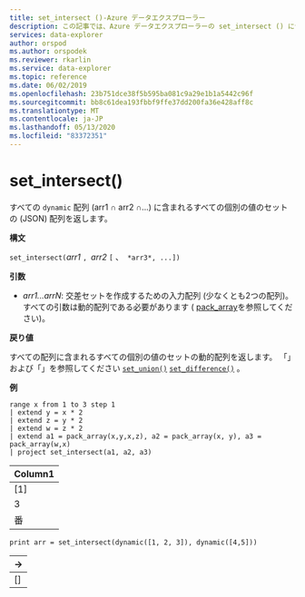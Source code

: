 ```yaml
---
title: set_intersect ()-Azure データエクスプローラー
description: この記事では、Azure データエクスプローラーの set_intersect () について説明します。
services: data-explorer
author: orspod
ms.author: orspodek
ms.reviewer: rkarlin
ms.service: data-explorer
ms.topic: reference
ms.date: 06/02/2019
ms.openlocfilehash: 23b751dce38f5b595ba081c9a29e1b1a5442c96f
ms.sourcegitcommit: bb8c61dea193fbbf9ffe37dd200fa36e428aff8c
ms.translationtype: MT
ms.contentlocale: ja-JP
ms.lasthandoff: 05/13/2020
ms.locfileid: "83372351"
---
```

# <a name="set_intersect"></a>set_intersect()

すべての `dynamic` 配列 (arr1 ∩ arr2 ∩...) に含まれるすべての個別の値のセットの (JSON) 配列を返します。

**構文**

`set_intersect(`*arr1* `, `*arr2* `[` 、` *arr3*, ...])`

**引数**

* *arr1...arrN*: 交差セットを作成するための入力配列 (少なくとも2つの配列)。 すべての引数は動的配列である必要があります ( [pack_array](packarrayfunction.md)を参照してください)。 

**戻り値**

すべての配列に含まれるすべての個別の値のセットの動的配列を返します。 「」および「」を参照してください [`set_union()`](setunionfunction.md) [`set_difference()`](setdifferencefunction.md) 。

**例**

<!-- csl: https://help.kusto.windows.net:443/Samples -->
```kusto
range x from 1 to 3 step 1
| extend y = x * 2
| extend z = y * 2
| extend w = z * 2
| extend a1 = pack_array(x,y,x,z), a2 = pack_array(x, y), a3 = pack_array(w,x)
| project set_intersect(a1, a2, a3)
```

|Column1|
|---|
|[1]|
|3|
|番|

<!-- csl: https://help.kusto.windows.net:443/Samples -->
```kusto
print arr = set_intersect(dynamic([1, 2, 3]), dynamic([4,5]))
```

|→|
|---|
|[]|
